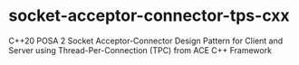 # socket-acceptor-connector-tps-cxx
C++20 POSA 2 Socket Acceptor-Connector Design Pattern for Client and Server using Thread-Per-Connection (TPC) from ACE C++ Framework
